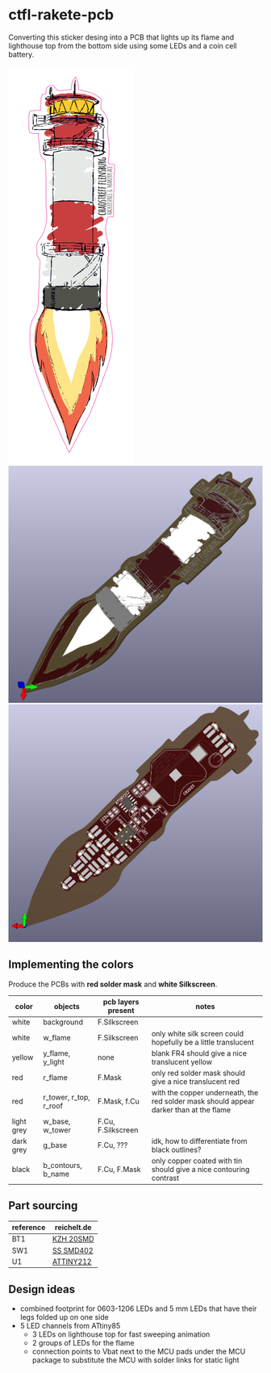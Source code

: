 # ctfl-rakete-pcb

Converting this sticker desing into a PCB that lights up its flame and lighthouse top from the bottom side using some LEDs and a coin cell battery.

![rakede-sticker-98mm.svg](rakede-sticker-98mm.svg)
![ctfl-rakete-pcb-front.png](img/ctfl-rakete-pcb-front.png)![ctfl-rakete-pcb-back.png](img/ctfl-rakete-pcb-back.png)

## Implementing the colors

Produce the PCBs with **red solder mask** and **white Silkscreen**.

| color | objects | pcb layers present | notes |
| --- | --- | --- | --- |
| white | background | F.Silkscreen |  |
| white | w_flame | F.Silkscreen | only white silk screen could hopefully be a little translucent |
| yellow | y_flame, y_light | none | blank FR4 should give a nice translucent yellow |
| red | r_flame | F.Mask | only red solder mask should give a nice translucent red |
| red | r_tower, r_top, r_roof | F.Mask, f.Cu | with the copper underneath, the red solder mask should appear darker than at the flame |
| light grey | w_base, w_tower | F.Cu, F.Silkscreen |  |
| dark grey | g_base | F.Cu, ??? | idk, how to differentiate from black outlines? |
| black | b_contours, b_name | F.Cu, F.Mask | only copper coated with tin should give a nice contouring contrast |

## Part sourcing

| reference | reichelt.de |
| --- | --- |
| BT1 | [KZH 20SMD](https://www.reichelt.de/knopfzellenclip-fuer-20-mm-smd-kzh-20smd-p56574.html) |
| SW1 | [SS SMD402](https://www.reichelt.de/schiebeschalter-1x-um-liegend-smd-ss-smd402-p112181.html) |
| U1  | [ATTINY212](https://www.reichelt.de/8-bit-attiny-avr-risc-mikrocontroller-2-kb-20-mhz-soic-8-attiny212-ssn-p335520.html) |

## Design ideas

- combined footprint for 0603-1206 LEDs and 5 mm LEDs that have their legs folded up on one side
- 5 LED channels from ATtiny85
  - 3 LEDs on lighthouse top for fast sweeping animation
  - 2 groups of LEDs for the flame
  - connection points to Vbat next to the MCU pads under the MCU package to substitute the MCU with solder links for static light
